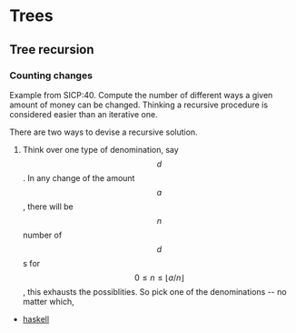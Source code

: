 # Trees

## Tree recursion

### Counting changes

Example from SICP:40. Compute the number of different ways a given amount of
money can be changed. Thinking a recursive procedure is considered easier than
an iterative one.

There are two ways to devise a recursive solution. 

1. Think over one type of denomination, say $$d$$. In any change of the amount
   $$a$$, there will be $$n$$ number of $$d$$s for $$ 0 \leq n \leq \lfloor a/n \rfloor$$, this
   exhausts the possiblities. So pick one of the denominations -- no matter
   which,

* [haskell](code/haskell/count-changes.hs)

